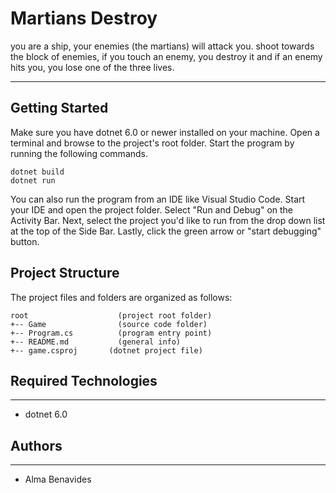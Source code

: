 # Martians Destroy
you are a ship, your enemies (the martians) will attack you. shoot towards the block of enemies, if you touch an enemy, you destroy it and if an enemy hits you, you lose one of the three lives.

---
## Getting Started
Make sure you have dotnet 6.0 or newer installed on your machine. Open 
a terminal and browse to the project's root folder. Start the program 
by running the following commands.
```
dotnet build
dotnet run 
```
You can also run the program from an IDE like Visual Studio Code. 
Start your IDE and open the project folder. Select "Run and Debug" on 
the Activity Bar. Next, select the project you'd like to run from the 
drop down list at the top of the Side Bar. Lastly, click the green 
arrow or "start debugging" button.

## Project Structure
The project files and folders are organized as follows:
```
root                    (project root folder)
+-- Game                (source code folder)
+-- Program.cs          (program entry point)    
+-- README.md           (general info)
+-- game.csproj       (dotnet project file)
```

## Required Technologies
---
* dotnet 6.0

## Authors
---
* Alma Benavides